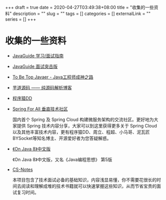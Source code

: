 +++ 
draft = true
date = 2020-04-27T03:49:38+08:00
title = "收集的一些资料"
description = ""
slug = "" 
tags = []
categories = []
externalLink = ""
series = []
+++
# 收集的一些资料

*   [JavaGuide 学习/面试指南](https://snailclimb.gitee.io/javaguide)

*   [JavaGuide 面试突击版](https://snailclimb.gitee.io/javaguide-interview)

*   [To Be Top Javaer - Java工程师成神之路](http://hollischuang.gitee.io/tobetopjavaer/#/menu?id=to-be-top-javaer-java工程师成神之路)

*   [芋道源码 —— 纯源码解析博客](http://www.iocoder.cn/)

*   [ 程序猿DD](http://blog.didispace.com/)

*   [Spring For All 垂直技术社区](http://www.spring4all.com/)

    国内首个 Spring 及 Spring Cloud 构建微服务架构的交流社区。更好地为大家提供 Spring 技术内容分享，大家可以到这里获得更多关于 Spring Cloud 以及其他丰富技术内容，更有程序猿DD、周立、程超、小马哥、泥瓦匠BYSocket等知名博主、开源爱好者为您答疑解惑。

*   [《On Java 8》中文版](https://lingcoder.github.io/OnJava8/) 

    《On Java 8》中文版，又名《Java编程思想》 第5版

*   [CS-Notes](https://cyc2018.github.io/CS-Notes/)

    本项目包含了技术面试必备的基础知识，内容浅显易懂，你不需要花很长的时间去阅读和理解成堆的技术书籍就可以快速掌握这些知识，从而节省宝贵的面试复习时间。


